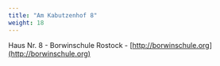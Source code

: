 ```yaml
---
title: "Am Kabutzenhof 8"
weight: 18
---
```


Haus Nr. 8 - Borwinschule Rostock - [http://borwinschule.org](http://borwinschule.org)
